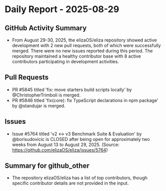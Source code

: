 # Daily Report - 2025-08-29

## GitHub Activity Summary
- From August 29-30, 2025, the elizaOS/eliza repository showed active development with 2 new pull requests, both of which were successfully merged. There were no new issues reported during this period. The repository maintained a healthy contributor base with 8 active contributors participating in development activities.

## Pull Requests
- PR #5845 titled 'fix: move starters build scripts locally' by @ChristopherTrimboli is merged.
- PR #5846 titled 'fix(core): fix TypeScript declarations in npm package' by @standujar is merged.

## Issues
- Issue #5764 titled 'v2 ↔ v3 Benchmark Suite & Evaluation' by @borisudovicic is CLOSED after being open for approximately two weeks from August 13 to August 29, 2025. (Source: https://github.com/elizaOS/eliza/issues/5764)

## Summary for github_other
- The repository elizaOS/eliza has a list of top contributors, though specific contributor details are not provided in the input.